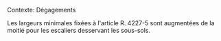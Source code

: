 Contexte: Dégagements

Les largeurs minimales fixées à l'article R. 4227-5 sont augmentées de la moitié pour les escaliers desservant les sous-sols.